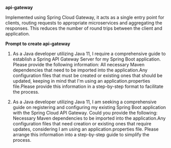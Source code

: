 **api-gateway**

Implemented using Spring Cloud Gateway, it acts as a single entry point for clients, routing requests to appropriate microservices and aggregating the responses. This reduces the number of round trips between the client and application.

**Prompt to create api-gateway**

1. As a Java developer utilizing Java 11, I require a comprehensive guide to establish a Spring API Gateway Server for my Spring Boot application. Please provide the following information: All necessary Maven dependencies that need to be imported into the application.Any configuration files that must be created or existing ones that should be updated, keeping in mind that I'm using an application.properties file.Please provide this information in a step-by-step format to facilitate the process.

2. As a Java developer utilizing Java 11, I am seeking a comprehensive guide on registering and configuring my existing Spring Boot application with the Spring Cloud API Gateway. Could you provide the following: Necessary Maven dependencies to be imported into the application.Any configuration files that need creation or existing ones that require updates, considering I am using an application.properties file. Please arrange this information into a step-by-step guide to simplify the process.
